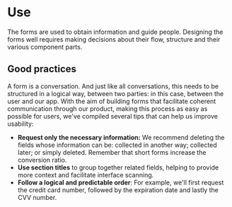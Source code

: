 # Use

The forms are used to obtain information and guide people. Designing the forms well requires making decisions about their flow, structure and their various component parts.

## Good practices

A form is a conversation. And just like all conversations, this needs to be structured in a logical way, between two parties: in this case, between the user and our app. With the aim of building forms that facilitate coherent communication through our product, making this process as easy as possible for users, we've compiled several tips that can help us improve usability:

* **Request only the necessary information:** We recommend deleting the fields whose information can be: collected in another way; collected later; or simply deleted. Remember that short forms increase the conversion ratio. 
* **Use section titles** to group together related fields, helping to provide more context and facilitate interface scanning. 
* **Follow a logical and predictable order**: For example, we'll first request the credit card number, followed by the expiration date and lastly the CVV number. 

